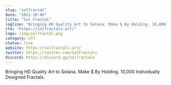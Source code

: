 ```yaml
---
slug: "solfractal"
date: "2021-10-06"
title: "Sol Fractal"
logline: "Bringing HD Quality Art to Solana. Make $ By Holding. 10,000 Individually Designed Fractals. "
cta: "https://solfractals.art/"
logo: /img/solfractal.png
category: nft
status: live
website: https://solfractals.art/
twitter: https://twitter.com/SolFractals
discord: https://discord.gg/solfractals
---
```


Bringing HD Quality Art to Solana. Make $ By Holding. 10,000 Individually Designed Fractals.
